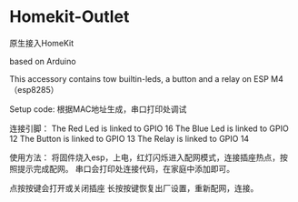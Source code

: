 # Homekit-Outlet

原生接入HomeKit

based on Arduino

This accessory contains tow builtin-leds, a button and a relay on ESP M4（esp8285）

Setup code: 根据MAC地址生成，串口打印处调试

连接引脚：
The Red Led is linked to GPIO 16
The Blue Led is linked to GPIO 12
The Button is linked to GPIO 13
The Relay is linked to GPIO 14


使用方法：
将固件烧入esp，上电，红灯闪烁进入配网模式，连接插座热点，按照提示完成配网。
串口会打印处连接代码，在家庭中添加即可。

点按按键会打开或关闭插座
长按按键恢复出厂设置，重新配网，连接。
